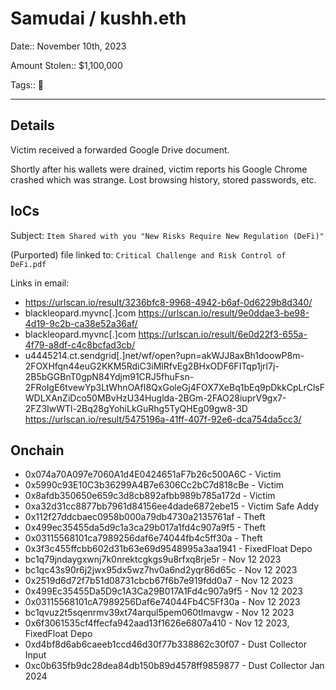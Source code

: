 # Samudai / kushh.eth

Date:: November 10th, 2023

Amount Stolen:: $1,100,000

Tags:: 🔑

---

## Details

Victim received a forwarded Google Drive document. 

Shortly after his wallets were drained, victim reports his Google Chrome crashed which was strange. Lost browsing history, stored passwords, etc.

## IoCs

Subject: `Item Shared with you "New Risks Require New Regulation (DeFi)"`

(Purported) file linked to: `Critical Challenge and Risk Control of DeFi.pdf`

Links in email:

- https://urlscan.io/result/3236bfc8-9968-4942-b6af-0d6229b8d340/
- blackleopard.myvnc[.]com https://urlscan.io/result/9e0ddae3-be98-4d19-9c2b-ca38e52a36af/
- blackleopard.myvnc[.]com https://urlscan.io/result/6e0d22f3-655a-4f79-a8df-c4c8bcfad3cb/
- u4445214.ct.sendgrid[.]net/wf/open?upn=akWJJ8axBh1doowP8m-2FOXHfqn44euG2KKM5RdiC3iMlRfvEg2BHxODF6FITqp1jrl7j-2B5bGGBnT0gpN84Ydjm91CRJ5fhuFsn-2FRoIgE6tvewYp3LtWhnOAfI8QxGoleGj4FOX7XeBq1bEq9pDkkCpLrClsFWDLXAnZiDco50MBvHzU34Huglda-2BGm-2FAO28iuprV9gx7-2FZ3IwWTl-2Bq28gYohiLkGuRhg5TyQHEg09gw8-3D https://urlscan.io/result/5475196a-41ff-407f-92e6-dca754da5cc3/

## Onchain

- 0x074a70A097e7060A1d4E0424651aF7b26c500A6C - Victim
- 0x5990c93E10C3b36299A4B7e6306Cc2bC7d818cBe - Victim
- 0x8afdb350650e659c3d8cb892afbb989b785a172d - Victim
- 0xa32d31cc8877bb7961d84156ee4dade6872ebe15 - Victim Safe Addy
- 0x112f27ddcbaec0958b000a79db4730a2135761af - Theft
- 0x499ec35455da5d9c1a3ca29b017a1fd4c907a9f5 - Theft
- 0x03115568101ca7989256daf6e74044fb4c5ff30a - Theft
- 0x3f3c455ffcbb602d31b63e69d9548995a3aa1941 - FixedFloat Depo
- bc1q79jndaygxwnj7k0nrektcgkgs9u8rfxq8rje5r - Nov 12 2023
- bc1qc43s90r6j2jwx95dx5wz7hv0a6nd2yqr86d65c - Nov 12 2023
- 0x2519d6d72f7b51d08731cbcb67f6b7e919fdd0a7 - Nov 12 2023
- 0x499Ec35455Da5D9c1A3Ca29B017A1Fd4c907a9f5 - Nov 12 2023
- 0x03115568101cA7989256Daf6e74044Fb4C5Ff30a - Nov 12 2023
- bc1qvuz2t5sqenrmv39xt74arqul5pem060tlmavgw - Nov 12 2023
- 0x6f3061535cf4ffecfa942aad13f1626e6807a410 - Nov 12 2023, FixedFloat Depo
- 0xd4bf8d6ab6caeeb1ccd46d30f77b338862c30f07 - Dust Collector Input
- 0xc0b635fb9dc28dea84db150b89d4578ff9859877 - Dust Collector Jan 2024

